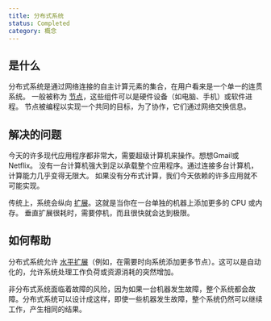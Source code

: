 ```yaml
---
title: 分布式系统
status: Completed
category: 概念
---
```


## 是什么

分布式系统是通过网络连接的自主计算元素的集合，在用户看来是一个单一的连贯系统。
一般被称为 [节点](/zh-cn/nodes/)，这些组件可以是硬件设备（如电脑、手机）或软件进程。
节点被编程以实现一个共同的目标，为了协作，它们通过网络交换信息。

## 解决的问题

今天的许多现代应用程序都非常大，需要超级计算机来操作。想想Gmail或Netflix。
没有一台计算机强大到足以承载整个应用程序。通过连接多台计算机，计算能力几乎变得无限大。
如果没有分布式计算，我们今天依赖的许多应用就不可能实现。

传统上，系统会纵向 [扩展](/zh-cn/scalability/)。这就是当你在一台单独的机器上添加更多的 CPU 或内存。
垂直扩展很耗时，需要停机，而且很快就会达到极限。

## 如何帮助

分布式系统允许 [水平扩展](/zh-cn/horizontal_scaling/)（例如，在需要时向系统添加更多节点）。这可以是自动化的，允许系统处理工作负荷或资源消耗的突然增加。

非分布式系统面临着故障的风险，因为如果一台机器发生故障，整个系统都会故障。分布式系统可以设计成这样，即使一些机器发生故障，整个系统仍然可以继续工作，产生相同的结果。
